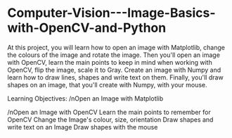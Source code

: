 # Computer-Vision---Image-Basics-with-OpenCV-and-Python

At this project, you will learn how to open an image with Matplotlib, change the colours of the image and rotate the image. Then you'll open an image with OpenCV, learn the main points to keep in mind when working with OpenCV, flip the image, scale it to Gray. Create an image with Numpy and learn how to draw lines, shapes and write text on them. Finally, you'll draw shapes on an image, that you'll create with Numpy, with your mouse.

Learning Objectives:
/nOpen an Image with Matplotlib

/nOpen an Image with OpenCV
Learn the main points to remember for OpenCV
Change the Image's colour, size, orientation
Draw shapes and write text on an Image
Draw shapes with the mouse
